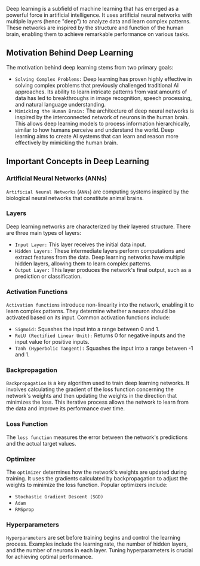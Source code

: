 Deep learning is a subfield of machine learning that has emerged as a powerful force in artificial intelligence. It uses artificial neural networks with multiple layers (hence "deep") to analyze data and learn complex patterns. These networks are inspired by the structure and function of the human brain, enabling them to achieve remarkable performance on various tasks.
## Motivation Behind Deep Learning
The motivation behind deep learning stems from two primary goals:

- `Solving Complex Problems:` Deep learning has proven highly effective in solving complex problems that previously challenged traditional AI approaches. Its ability to learn intricate patterns from vast amounts of data has led to breakthroughs in image recognition, speech processing, and natural language understanding.
- `Mimicking the Human Brain:` The architecture of deep neural networks is inspired by the interconnected network of neurons in the human brain. This allows deep learning models to process information hierarchically, similar to how humans perceive and understand the world. Deep learning aims to create AI systems that can learn and reason more effectively by mimicking the human brain.
## Important Concepts in Deep Learning
### Artificial Neural Networks (ANNs)
`Artificial Neural Networks` (`ANNs`) are computing systems inspired by the biological neural networks that constitute animal brains.

### Layers
Deep learning networks are characterized by their layered structure. There are three main types of layers:

- `Input Layer:` This layer receives the initial data input.
- `Hidden Layers:` These intermediate layers perform computations and extract features from the data. Deep learning networks have multiple hidden layers, allowing them to learn complex patterns.
- `Output Layer:` This layer produces the network's final output, such as a prediction or classification.

### Activation Functions
`Activation functions` introduce non-linearity into the network, enabling it to learn complex patterns. They determine whether a neuron should be activated based on its input. Common activation functions include:

- `Sigmoid:` Squashes the input into a range between 0 and 1.
- `ReLU (Rectified Linear Unit):` Returns 0 for negative inputs and the input value for positive inputs.
- `Tanh (Hyperbolic Tangent):` Squashes the input into a range between -1 and 1.
### Backpropagation
`Backpropagation` is a key algorithm used to train deep learning networks. It involves calculating the gradient of the loss function concerning the network's weights and then updating the weights in the direction that minimizes the loss. This iterative process allows the network to learn from the data and improve its performance over time.
### Loss Function
The `loss function` measures the error between the network's predictions and the actual target values.
### Optimizer
The `optimizer` determines how the network's weights are updated during training. It uses the gradients calculated by backpropagation to adjust the weights to minimize the loss function. Popular optimizers include:

- `Stochastic Gradient Descent (SGD)`
- `Adam`
- `RMSprop`
### Hyperparameters
`Hyperparameters` are set before training begins and control the learning process. Examples include the learning rate, the number of hidden layers, and the number of neurons in each layer. Tuning hyperparameters is crucial for achieving optimal performance.






